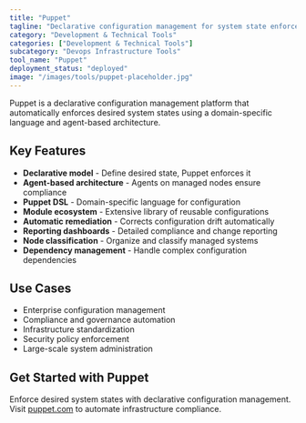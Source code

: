 ```yaml
---
title: "Puppet"
tagline: "Declarative configuration management for system state enforcement"
category: "Development & Technical Tools"
categories: ["Development & Technical Tools"]
subcategory: "Devops Infrastructure Tools"
tool_name: "Puppet"
deployment_status: "deployed"
image: "/images/tools/puppet-placeholder.jpg"
---
```

Puppet is a declarative configuration management platform that automatically enforces desired system states using a domain-specific language and agent-based architecture.

## Key Features

- **Declarative model** - Define desired state, Puppet enforces it
- **Agent-based architecture** - Agents on managed nodes ensure compliance
- **Puppet DSL** - Domain-specific language for configuration
- **Module ecosystem** - Extensive library of reusable configurations
- **Automatic remediation** - Corrects configuration drift automatically
- **Reporting dashboards** - Detailed compliance and change reporting
- **Node classification** - Organize and classify managed systems
- **Dependency management** - Handle complex configuration dependencies

## Use Cases

- Enterprise configuration management
- Compliance and governance automation
- Infrastructure standardization
- Security policy enforcement
- Large-scale system administration

## Get Started with Puppet

Enforce desired system states with declarative configuration management. Visit [puppet.com](https://puppet.com) to automate infrastructure compliance.